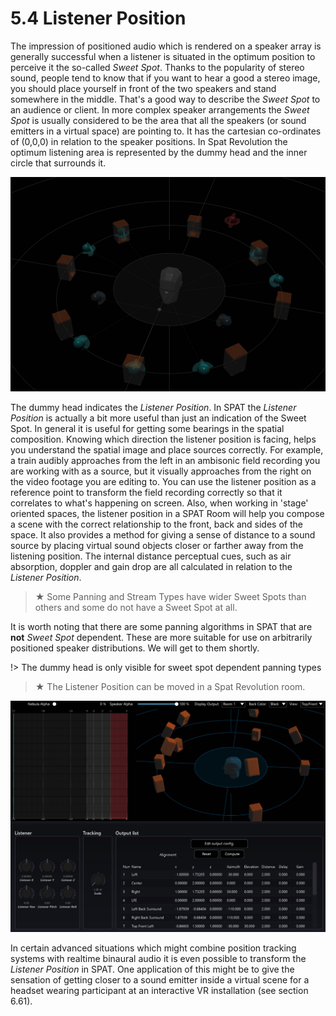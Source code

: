 # 5.4 Listener Position

The impression of positioned audio which is rendered on a speaker array is generally successful when a listener is situated in the optimum position to perceive it the so-called _Sweet Spot_. Thanks to the popularity of stereo sound, people tend to
know that if you want to hear a good a stereo image, you should place yourself in
front of the two speakers and stand somewhere in the middle. That's a good way to
describe the _Sweet Spot_ to an audience or client. In more complex speaker
arrangements the _Sweet Spot_ is usually considered to be the area that all the
speakers (or sound emitters in a virtual space) are pointing to. It has the cartesian
co-ordinates of (0,0,0) in relation to the speaker positions. In Spat Revolution the
optimum listening area is represented by the dummy head and the inner circle that
surrounds it.

![](../include/SpatRevolution_UserGuide_-058.jpg)


The dummy head indicates the _Listener Position_. In SPAT the _Listener Position_ is actually a bit more useful than just an indication of the Sweet Spot. In general it is
useful for getting some bearings in the spatial composition. Knowing which direction the listener position is facing, helps you understand the spatial image and
place sources correctly. For example, a train audibly approaches from the left in an
ambisonic field recording you are working with as a source, but it visually approaches from the right on the video footage you are editing to. You can use the
listener position as a reference point to transform the field recording correctly so
that it correlates to what's happening on screen. Also, when working in 'stage' oriented spaces, the listener position in a SPAT Room will help you compose a scene
with the correct relationship to the front, back and sides of the space. It also provides a method for giving a sense of distance to a sound source by placing virtual
sound objects closer or farther away from the listening position. The internal distance perceptual cues, such as air absorption, doppler and gain drop are all calculated in relation to the _Listener Position_.


> ★ Some Panning and Stream Types have wider Sweet Spots than
others and some do not have a Sweet Spot at all.

It is worth noting that there are some panning algorithms in SPAT that are **not**
_Sweet Spot_ dependent. These are more suitable for use on arbitrarily positioned
speaker distributions. We will get to them shortly.

!> The dummy head is only visible for sweet spot dependent panning types

> ★ The Listener Position can be moved in a Spat Revolution room.

![](../include/SpatRevolution_UserGuide_-060.jpg)

In certain advanced situations which might combine position tracking systems with
realtime binaural audio it is even possible to transform the _Listener Position_ in SPAT.
One application of this might be to give the sensation of getting closer to a sound
emitter inside a virtual scene for a headset wearing participant at an interactive VR
installation (see section 6.61).

